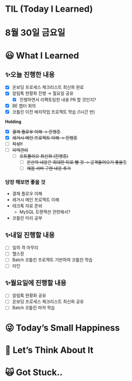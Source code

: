 # TIL (Today I Learned)

# 8월 30일 금요일

# 😃 What I Learned

## ✨오늘 진행한 내용

- [x]  온보딩 프로세스 체크리스트 최신화 완료
- [x]  알림톡 현황화 진행 → 월요일 공유
    - [x]  진행하면서 리팩토링한 내용 PR 할 것인지?
- [x]  BE 챕터 회의
- [x]  코틀린 이전 배치작업 프로젝트 학습 (1시간 반)

**Holding**

- [x]  ~~결제 플로우 이해 → 진행중~~
- [x]  ~~레거시 메인 프로젝트 이해 → 진행중~~
- [ ]  ~~작성!!~~
- [ ]  ~~이력관리~~
    - [ ]  ~~포트폴리오 최신화 (진행중)~~
        - [ ]  ~~분산락 내용은 최대한 뒤로 뺄 것 → 공격들어오기 좋을듯~~
        - [ ]  ~~채점 서버 구현 내용 추가~~

### 당장 해보면 좋을 것

- 결제 플로우 이해
- 레거시 메인 프로젝트 이해
- 테크톡 자료 준비
    - MySQL 트랜잭션 관련해서?
- 코틀린 미리 공부

## ✨내일 진행할 내용

- [ ]  일의 격 마무리
- [ ]  헬스장
- [ ]  Batch 코틀린 프로젝트 기반하여 코틀린 학습
- [ ]  라인

## ✨월요일에 진행할 내용

- [ ]  알림톡 현황화 공유
- [ ]  온보딩 프로세스 체크리스트 최신화 공유
- [ ]  Batch 코틀린 마저 학습

# 😜 Today’s Small Happiness

# 🧐 Let’s Think About It

# 🙀 Got Stuck..